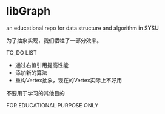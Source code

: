 # libGraph

an educational repo for data structure and algorithm in SYSU

为了抽象实现，我们牺牲了一部分效率。

TO_DO LIST

+ 通过右值引用提高性能
+ 添加新的算法
+ 重构Vertex抽象，现在的Vertex实际上不好用

不要用于学习的其他目的

FOR EDUCATIONAL PURPOSE ONLY
